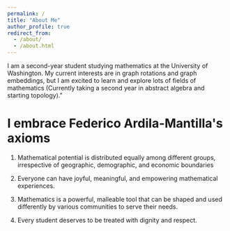 ```yaml
---
permalink: /
title: "About Me"
author_profile: true
redirect_from: 
  - /about/
  - /about.html
---
```


I am a second-year student studying mathematics at the University of Washington.  My current interests are in graph rotations and graph embeddings, but I am excited to learn and explore lots of fields of mathematics (Currently taking a second year in abstract algebra and starting topology)."

I embrace Federico Ardila-Mantilla's axioms
======
1. Mathematical potential is distributed equally among different groups, irrespective of geographic, demographic, and economic boundaries

2. Everyone can have joyful, meaningful, and empowering mathematical experiences.

3. Mathematics is a powerful, malleable tool that can be shaped and used differently by various communities to serve their needs.

4. Every student deserves to be treated with dignity and respect.
